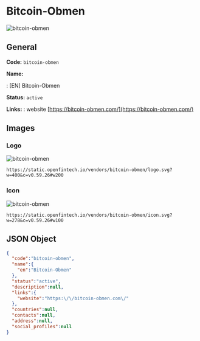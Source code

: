 
# Bitcoin-Obmen 
![bitcoin-obmen](https://static.openfintech.io/vendors/bitcoin-obmen/logo.svg?w=400&c=v0.59.26#w200)  

## General 
 
**Code:** `bitcoin-obmen` 
 
**Name:** 
 
:	[EN] Bitcoin-Obmen 
 
**Status:** `active` 
 
**Links:** 
: website [https://bitcoin-obmen.com/](https://bitcoin-obmen.com/) 
 

## Images 

### Logo 
 
![bitcoin-obmen](https://static.openfintech.io/vendors/bitcoin-obmen/logo.svg?w=400&c=v0.59.26#w200)  

```
https://static.openfintech.io/vendors/bitcoin-obmen/logo.svg?w=400&c=v0.59.26#w200
```  

### Icon 
 
![bitcoin-obmen](https://static.openfintech.io/vendors/bitcoin-obmen/icon.svg?w=278&c=v0.59.26#w100)  

```
https://static.openfintech.io/vendors/bitcoin-obmen/icon.svg?w=278&c=v0.59.26#w100
```  

## JSON Object 

```json
{
  "code":"bitcoin-obmen",
  "name":{
    "en":"Bitcoin-Obmen"
  },
  "status":"active",
  "description":null,
  "links":{
    "website":"https:\/\/bitcoin-obmen.com\/"
  },
  "countries":null,
  "contacts":null,
  "address":null,
  "social_profiles":null
}
```  
